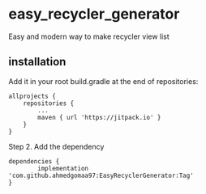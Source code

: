 # easy_recycler_generator
 Easy and modern way to make recycler view list
 
 ## installation
 
 Add it in your root build.gradle at the end of repositories:

	allprojects {
		repositories {
			...
			maven { url 'https://jitpack.io' }
		}
	}
 
Step 2. Add the dependency

	dependencies {
	        implementation 'com.github.ahmedgomaa97:EasyRecyclerGenerator:Tag'
	}

